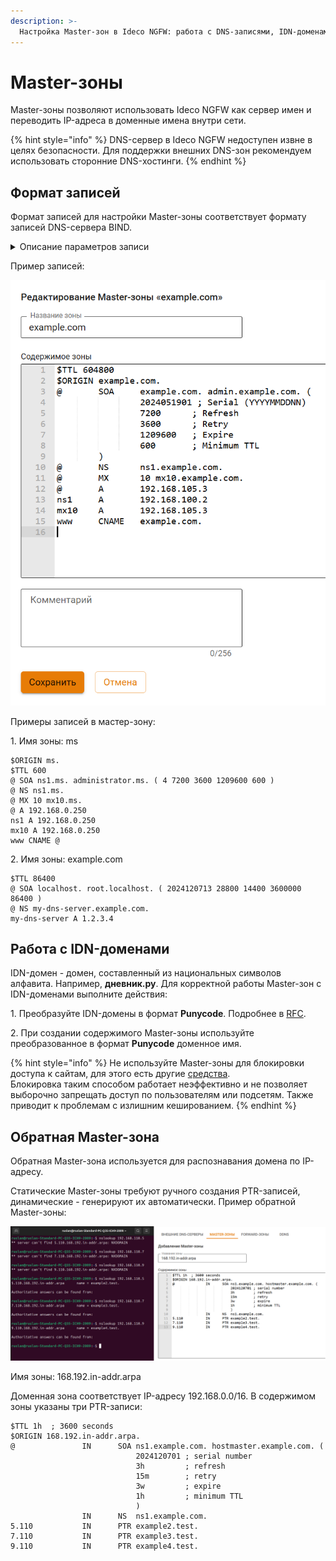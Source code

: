 ```yaml
---
description: >-
  Настройка Master-зон в Ideco NGFW: работа с DNS-записями, IDN-доменами и reverse DNS.
---
```


# Master-зоны

Master-зоны позволяют использовать Ideco NGFW как сервер имен и переводить IP-адреса в доменные имена внутри сети.

{% hint style="info" %}
DNS-сервер в Ideco NGFW недоступен извне в целях безопасности. Для поддержки внешних DNS-зон рекомендуем использовать сторонние DNS-хостинги.
{% endhint %}

## Формат записей

Формат записей для настройки Master-зоны соответствует формату записей DNS-сервера BIND.

<details>

<summary>Описание параметров записи</summary>

* **TTL** - определяет время кеширования положительных ответов (например, найденного IP-адреса). Задается в секундах или с помощью сокращений: `m` (минуты), `h` (часы), `d` (дни), `w` (недели).
* **ORIGIN** - определяет текущее доменное имя. Значение `ORIGIN` заменяет символ `@` в записях, а также автоматически добавляется к любому имени, не заканчивающемуся точкой (`.`).
* **SOA** - описывает начальные параметры зоны и определяет зону ответственности сервера. Для каждой зоны допустима только одна запись SOA. Включает primary NS-сервер домена и email администратора (с заменой `@` на `.`, например: `admin.example.com`). Включает:
  * **Serial** - серийный номер зоны. Должен увеличиваться при любых изменениях, чтобы вторичные серверы обновили данные. Рекомендуемый формат: `YYYYMMDDnn` (год, месяц, день + двузначный номер изменения, начиная с `00`). Например, первое изменение 15 мая 2025 года будет `2025051500`, следующее в тот же день - `2025051501`.
  * **Refresh** - как часто вторичные серверы должны проверять первичный на наличие обновлений.
  * **Retry** - интервал между повторными попытками при неудачном обновлении.
  * **Expiry** - срок, после которого вторичный сервер прекратит использовать данные зоны, если не сможет обновиться.
  * **TTL** - минимальное время кеширования для вторичных серверов.
* **SRV** - указывает серверы, ответственные за определенные службы в домене (например, Jabber, Active Directory, SIP). Формат: `_служба._протокол.домен`.
* **NS** - указывает авторитетные DNS-серверы для домена. Для каждой `NS`-записи обязательно должны существовать сопоставимые `A` или `AAAA`-записи.
* **PTR** - преобразует IP-адрес в доменное имя (reverse DNS). Используется, например, для проверки почтовых серверов.
* **MX** - указывает почтовые серверы для домена. Формат: `Приоритет Сервер` (например, `10 mx.example.com`). Для каждого `MX` обязательна `A` или `AAAA`-запись.
* **A** - сопоставляет доменное имя с IPv4-адресом (например, `192.0.2.1`). Для каждого интерфейса требуется отдельная запись.
* **AAAA** - аналогична `A`, но для IPv6 (например, `2001:db8::1`).
* **CNAME** - задает алиас (псевдоним) для другого доменного имени. Для алиаса не должно быть других записей (например, `MX` или `TXT`).

Со всеми ресурсными записями можно ознакомиться по [ссылке](https://ru.wikipedia.org/wiki/%D0%A2%D0%B8%D0%BF%D1%8B_%D1%80%D0%B5%D1%81%D1%83%D1%80%D1%81%D0%BD%D1%8B%D1%85_%D0%B7%D0%B0%D0%BF%D0%B8%D1%81%D0%B5%D0%B9_DNS).

</details>

Пример записей:

<img src="/.gitbook/assets/dns5.png" alt="" data-size="original">

Примеры записей в мастер-зону:

1\.  Имя зоны: ms

```
$ORIGIN ms. 
$TTL 600 
@ SOA ns1.ms. administrator.ms. ( 4 7200 3600 1209600 600 ) 
@ NS ns1.ms. 
@ MX 10 mx10.ms. 
@ A 192.168.0.250 
ns1 A 192.168.0.250 
mx10 A 192.168.0.250 
www CNAME @
```
2\.  Имя зоны: example.com

```
$TTL 86400
@ SOA localhost. root.localhost. ( 2024120713 28800 14400 3600000 86400 )
@ NS my-dns-server.example.com.
my-dns-server A 1.2.3.4
```

## Работа с IDN-доменами

IDN-домен - домен, составленный из национальных символов алфавита. Например, **дневник.ру**. Для корректной работы Master-зон с IDN-доменами выполните действия:

1\. Преобразуйте IDN-домены в формат **Punycode**. Подробнее в [RFC](https://datatracker.ietf.org/doc/html/rfc3492). 

2\. При создании содержимого Master-зоны используйте преобразованное в формат **Punycode** доменное имя.

{% hint style="info" %}
Не используйте Master-зоны для блокировки доступа к сайтам, для этого есть другие [средства](/settings/access-rules/content-filter/). \
Блокировка таким способом работает неэффективно и не позволяет выборочно запрещать доступ по пользователям или подсетям. Также приводит к проблемам с излишним кешированием.
{% endhint %}

## Обратная Master-зона

Обратная Master-зона используется для распознавания домена по IP-адресу.

Статические Master-зоны требуют ручного создания PTR-записей, динамические - генерируют их автоматически. Пример обратной Master-зоны:

![](/.gitbook/assets/dns6.png) 

Имя зоны: 168.192.in-addr.arpa 

Доменная зона соответствует IP-адресу 192.168.0.0/16. В содержимом зоны указаны три PTR-записи:

```
$TTL 1h  ; 3600 seconds
$ORIGIN 168.192.in-addr.arpa.
@               IN      SOA ns1.example.com. hostmaster.example.com. (
                            2024120701 ; serial number
                            3h         ; refresh
                            15m        ; retry
                            3w         ; expire
                            1h         ; minimum TTL
                            )
                IN      NS  ns1.example.com.
5.110           IN      PTR example2.test.
7.110           IN      PTR example3.test.
9.110           IN      PTR example4.test.
```